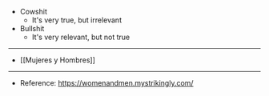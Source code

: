 - Cowshit
	- It's very true, but irrelevant
- Bullshit
	- It's very relevant, but not true
- ---
- [[Mujeres y Hombres]]
- ---
- Reference: https://womenandmen.mystrikingly.com/